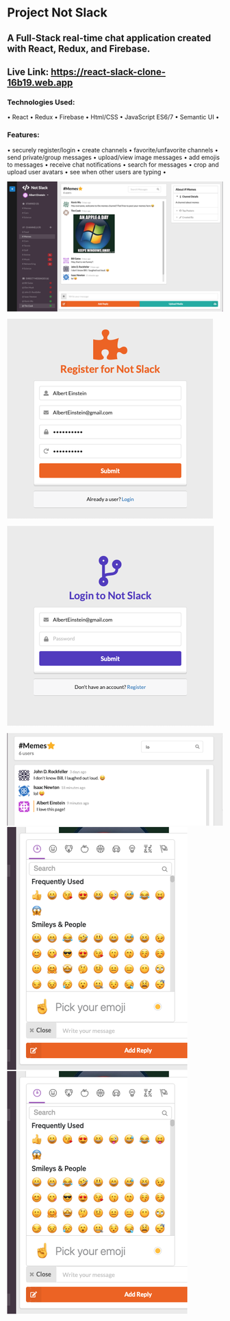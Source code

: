 # Project Not Slack
## A Full-Stack real-time chat application created with React, Redux, and Firebase.

## Live Link: https://react-slack-clone-16b19.web.app

### Technologies Used: 
  • React • Redux • Firebase • Html/CSS  • JavaScript ES6/7  • Semantic UI •

### Features: 
• securely register/login • create channels • favorite/unfavorite channels • send private/group messages • upload/view image messages • add emojis to messages • receive chat notifications • search for messages • crop and upload user avatars • see when other users are typing •

![](images/slack2.png)

![](images/register-ss.png)

![](images/login-ss.png)

![](images/filtersmall.png)
![](images/emojissmall.png)
![](images/emojissmall.png)

